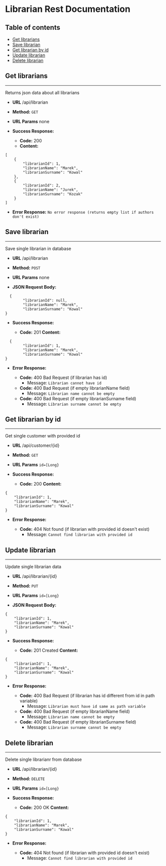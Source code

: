 # Librarian Rest Documentation

## Table of contents
* [Get librarians](#get-librarians)
* [Save librarian](#save-librarian)
* [Get librarian by id](#get-librarian-by-id)
* [Update librarian](#update-librarian)
* [Delete librarian](#delete-librarian)

## Get librarians
----
  Returns json data about all librarians

* **URL**
  /api/librarian
* **Method:**
  `GET`
*  **URL Params**
none

* **Success Response:**

  * **Code:** 200 
  * **Content:** 
``` 
[
    {
        "librarianId": 1,
        "librarianName": "Marek",
        "librarianSurname": "Kowal"
    },
    {
        "librarianId": 2,
        "librarianName": "Jurek",
        "librarianSurname": "Kozak"
    }
]
 ```  
* **Error Response:**
```No error response (returns empty list if authors don't exist)```

## Save librarian
----
  Save single librarian in database

* **URL**
  /api/librarian
* **Method:**
  `POST`
*  **URL Params**
none

* **JSON Request Body:**
``` 
  {
        "librarianId": null,
        "librarianName": "Marek",
        "librarianSurname": "Kowal"
}
 ```
* **Success Response:**

  * **Code:** 201 
    **Content:** 
``` 
  {
        "librarianId": 1,
        "librarianName": "Marek",
        "librarianSurname": "Kowal"
}
 ```  
* **Error Response:**

  * **Code:** 400 Bad Request (if librarian has id)
    *  Message: ```Librarian cannot have id```
  * **Code:** 400 Bad Request  (if empty librarianName field)
    * Message: ```Librarian name cannot be empty```
  * **Code:** 400 Bad Request (if empty librarianSurname field)
    * Message: ```Librarian surname cannot be empty ```
    
## Get librarian by id
----
  Get single customer with provided id

* **URL**
  /api/customer/{id}
* **Method:**
  `GET`
*  **URL Params**
    `id=[Long}`

* **Success Response:**

  * **Code:** 200
    **Content:** 
``` 
{
    "librarianId": 1,
    "librarianName": "Marek",
    "librarianSurname": "Kowal"
}
 ```  
* **Error Response:**

  * **Code:** 404 Not found (if librarian with provided id doesn't exist)
    * Message: ``` Cannot find librarian with provided id ``` 
## Update librarian
----
  Update single librarian data

* **URL**
  /api/librarian/{id}
* **Method:**
  `PUT`
*  **URL Params**
    `id=[Long}`

* **JSON Request Body:**
``` 
{
    "librarianId": 1,
    "librarianName": "Marek",
    "librarianSurname": "Kowal"
}
 ```
* **Success Response:**

  * **Code:** 201 Created
    **Content:** 
``` 
{
    "librarianId": 1,
    "librarianName": "Marek",
    "librarianSurname": "Kowal"
}
 ```  
* **Error Response:**

  * **Code:** 400 Bad Request (if librarian has id different from id in path variable)
    * Message: ```Librarian must have id same as path variable ```
  * **Code:** 400 Bad Request  (if empty librarianName field)
    * Message: ```Librarian name cannot be empty```
  * **Code:** 400 Bad Request (if empty librarianSurname field)
    * Message: ```Librarian surname cannot be empty ```
  
## Delete librarian
----
  Delete single librarianr from database

* **URL**
  /api/librarian/{id}
* **Method:**
  `DELETE`
*  **URL Params**
    `id=[Long}`

* **Success Response:**

  * **Code:** 200 OK
    **Content:** 
``` 
{
    "librarianId": 1,
    "librarianName": "Marek",
    "librarianSurname": "Kowal"
}
 ```  
* **Error Response:**

  * **Code:** 404 Not found (if librarian with provided id doesn't exist)
    * Message: ``` Cannot find librarian with provided id ``` 



